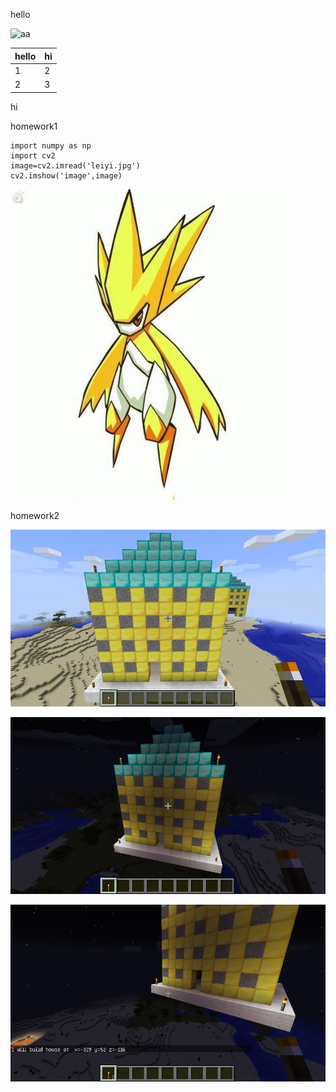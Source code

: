 hello


![aa](https://github.com/shiep18/EIS2020/blob/master/markdowncheatsheet.JPG)  



| hello | hi |
|-----|---|
|1|2|
|2|3|

hi

homework1  
~~~
import numpy as np
import cv2
image=cv2.imread('leiyi.jpg')
cv2.imshow('image',image)
~~~
![雷伊](https://github.com/ophwsjtu18/ohw20f/blob/main/zjn/leiyi.jpg?raw=true)

homework2

![morning](https://github.com/ophwsjtu18/ohw20f/blob/main/zjn/homework2_1.png)

![night](https://github.com/ophwsjtu18/ohw20f/blob/main/zjn/homework2_2.png)

![night](https://github.com/ophwsjtu18/ohw20f/blob/main/zjn/homework2_3.png)
 
